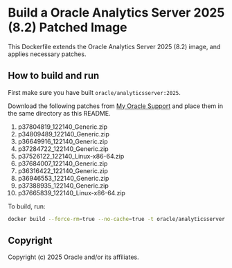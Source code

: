 # Build a Oracle Analytics Server 2025 (8.2) Patched Image

This Dockerfile extends the Oracle Analytics Server 2025 (8.2) image,
and applies necessary patches.

## How to build and run

First make sure you have built `oracle/analyticsserver:2025`.

Download the following patches from
[My Oracle Support](https://support.oracle.com)
and place them in the same directory as this README.

1. p37804819_122140_Generic.zip
2. p34809489_122140_Generic.zip
3. p36649916_122140_Generic.zip
4. p37284722_122140_Generic.zip
5. p37526122_122140_Linux-x86-64.zip
6. p37684007_122140_Generic.zip
7. p36316422_122140_Generic.zip
8. p36946553_122140_Generic.zip
9. p37388935_122140_Generic.zip
10. p37665839_122140_Linux-x86-64.zip

To build, run:

```bash
docker build --force-rm=true --no-cache=true -t oracle/analyticsserver:2025-patch .
```

## Copyright

Copyright (c) 2025 Oracle and/or its affiliates.
